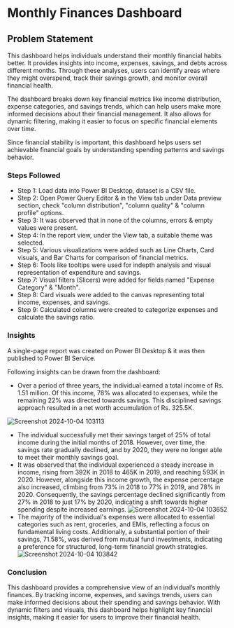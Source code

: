 
# Monthly Finances Dashboard


## Problem Statement

This dashboard helps individuals understand their monthly financial habits better. It provides insights into income, expenses, savings, and debts across different months. Through these analyses, users can identify areas where they might overspend, track their savings growth, and monitor overall financial health.

The dashboard breaks down key financial metrics like income distribution, expense categories, and savings trends, which can help users make more informed decisions about their financial management. It also allows for dynamic filtering, making it easier to focus on specific financial elements over time.

Since financial stability is important, this dashboard helps users set achievable financial goals by understanding spending patterns and savings behavior.

### Steps Followed 

- Step 1: Load data into Power BI Desktop, dataset is a CSV file.
- Step 2: Open Power Query Editor & in the View tab under Data preview section, check "column distribution", "column quality" & "column profile" options.
- Step 3: It was observed that in none of the columns, errors & empty values were present.
- Step 4: In the report view, under the View tab, a suitable theme was selected.
- Step 5: Various visualizations were added such as Line Charts, Card visuals, and Bar Charts for comparison of financial metrics.
- Step 6: Tools like tooltips were used for indepth analysis and visual representation of expenditure and savings.
- Step 7: Visual filters (Slicers) were added for fields named "Expense Category" & "Month".
- Step 8: Card visuals were added to the canvas representing total income, expenses, and savings.
- Step 9: Calculated columns were created to categorize expenses and calculate the savings ratio.

### Insights

A single-page report was created on Power BI Desktop & it was then published to Power BI Service.

Following insights can be drawn from the dashboard:

- Over a period of three years, the individual earned a total income of Rs. 1.51 million. Of this income, 78% was allocated to expenses, while the remaining 22% was directed towards savings. This disciplined savings approach resulted in a net worth accumulation of Rs. 325.5K.

![Screenshot 2024-10-04 103113](https://github.com/user-attachments/assets/3409132e-c249-445e-939a-d1b42da6a09a)

- The individual successfully met their savings target of 25% of total income during the initial months of 2018. However, over time, the savings rate gradually declined, and by 2020, they were no longer able to meet their monthly savings goal.
- It was observed that the individual experienced a steady increase in income, rising from 392K in 2018 to 465K in 2019, and reaching 593K in 2020. However, alongside this income growth, the expense percentage also increased, climbing from 73% in 2018 to 77% in 2019, and 78% in 2020. Consequently, the savings percentage declined significantly from 27% in 2018 to just 17% by 2020, indicating a shift towards higher spending despite increased earnings.
![Screenshot 2024-10-04 103652](https://github.com/user-attachments/assets/c7d9c177-a924-4c94-965c-6d149f6435b6)
- The majority of the individual's expenses were allocated to essential categories such as rent, groceries, and EMIs, reflecting a focus on fundamental living costs. Additionally, a substantial portion of their savings, 71.58%, was derived from mutual fund investments, indicating a preference for structured, long-term financial growth strategies.
![Screenshot 2024-10-04 103842](https://github.com/user-attachments/assets/6d09d4b0-b4c6-488b-87c9-50aa59b4ea68)


### Conclusion

This dashboard provides a comprehensive view of an individual’s monthly finances. By tracking income, expenses, and savings trends, users can make informed decisions about their spending and savings behavior. With dynamic filters and visuals, this dashboard helps highlight key financial insights, making it easier for users to improve their financial health.
